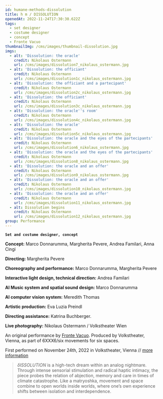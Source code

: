 ```yaml
---
id: humane-methods-dissolution
title: h m / DISSOLUTION
openedAt: 2022-11-24T17:30:30.622Z
tags:
  - set designer
  - costume designer
  - concept
  - Fronte Vacuo
thumbnailImg: /cms/images/thumbnail-dissolution.jpg
imgs:
  - alt: 'Dissolution: the oracle'
    credit: Nikolaus Ostermann
    url: /cms/images/dissolution7_nikolaus_ostermann.jpg
  - alt: 'Dissolution: the officiant'
    credit: Nikolaus Ostermann
    url: /cms/images/dissolution1c_nikolaus_ostermann.jpg
  - alt: 'Dissolution: the officiant and a partecipant'
    credit: Nikolaus Ostermann
    url: /cms/images/dissolution2c_nikolaus_ostermann.jpg
  - alt: 'Dissolution: the officiant'
    credit: Nikolaus Ostermann
    url: /cms/images/dissolution3c_nikolaus_ostermann.jpg
  - alt: 'Dissolution: the oracle''s room'
    credit: Nikolaus Ostermann
    url: /cms/images/dissolution4c_nikolaus_ostermann.jpg
  - alt: 'Dissolution: the oracle'
    credit: Nikolaus Ostermann
    url: /cms/images/dissolution5c_nikolaus_ostermann.jpg
  - alt: 'Dissolution: the oracle and the eyes of the partecipants'
    credit: Nikolaus Ostermann
    url: /cms/images/dissolution6_nikolaus_ostermann.jpg
  - alt: 'Dissolution: the oracle and the eyes of the partecipants'
    credit: Nikolaus Ostermann
    url: /cms/images/dissolution8_nikolaus_ostermann.jpg
  - alt: 'Dissolution: the oracle and an offer'
    credit: Nikolaus Ostermann
    url: /cms/images/dissolution9_nikolaus_ostermann.jpg
  - alt: 'Dissolution: the oracle and an offer'
    credit: Nikolaus Ostermann
    url: /cms/images/dissolution10_nikolaus_ostermann.jpg
  - alt: 'Dissolution: the oracle and an offer'
    credit: Nikolaus Ostermann
    url: /cms/images/dissolution11_nikolaus_ostermann.jpg
  - alt: Dissolution begins
    credit: Nikolaus Ostermann
    url: /cms/images/dissolution12_nikolaus_ostermann.jpg
group: Performance
---
```

**`Set and costume designer, concept`**

**Concept:** Marco Donnarumma, Margherita Pevere, Andrea Familari, Anna Cingi

**Directing:** Margherita Pevere

**Choreography and performance:** Marco Donnarumma, Margherita Pevere

**Interactive Iight design, technical direction:** Andrea Familari

**AI Music system and spatial sound design:** Marco Donnarumma

**AI computer vision system:** Meredith Thomas

**Artistic production:** Eva Luzia Preindl

**Directing assistance:** Katrina Buchberger.

**Live photography:** Nikolaus Ostermann / Volkstheater Wien

An original performance by [Fronte Vacuo](https://frontevacuo.com/). Produced by Volkstheater, Vienna, as part of 6XXX6/six movements for six spaces.

First performed on November 24th, 2022 in Volkstheater, Vienna // [more information](https://frontevacuo.com/works/dissolution/)

> _δISSOLUTION_ is a high-tech dream within an analog nightmare. Through intense sensorial stimulation and radical haptic intimacy, the piece probes the relation of abjection, memory and care in times of climate catastrophe. Like a matryoshka, movement and space combine to open worlds inside worlds, where one’s own experience shifts between isolation and interdependence.
